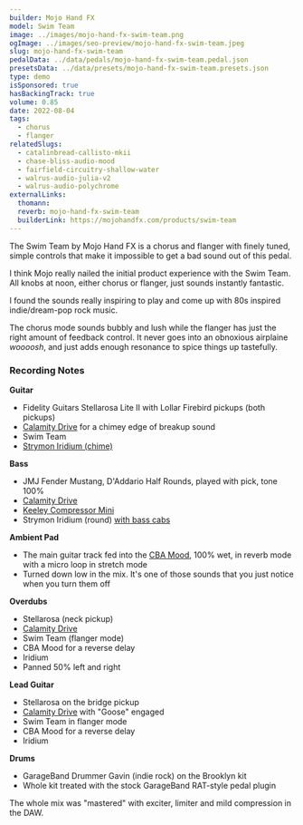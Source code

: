 ```yaml
---
builder: Mojo Hand FX
model: Swim Team
image: ../images/mojo-hand-fx-swim-team.png
ogImage: ../images/seo-preview/mojo-hand-fx-swim-team.jpeg
slug: mojo-hand-fx-swim-team
pedalData: ../data/pedals/mojo-hand-fx-swim-team.pedal.json
presetsData: ../data/presets/mojo-hand-fx-swim-team.presets.json
type: demo
isSponsored: true
hasBackingTrack: true
volume: 0.85
date: 2022-08-04
tags:
  - chorus
  - flanger
relatedSlugs:
  - catalinbread-callisto-mkii
  - chase-bliss-audio-mood
  - fairfield-circuitry-shallow-water
  - walrus-audio-julia-v2
  - walrus-audio-polychrome
externalLinks:
  thomann:
  reverb: mojo-hand-fx-swim-team
  builderLink: https://mojohandfx.com/products/swim-team
---
```


The Swim Team by Mojo Hand FX is a chorus and flanger with finely tuned, simple controls that make it impossible to get a bad sound out of this pedal.

I think Mojo really nailed the initial product experience with the Swim Team. All knobs at noon, either chorus or flanger, just sounds instantly fantastic.

I found the sounds really inspiring to play and come up with 80s inspired indie/dream-pop rock music.

The chorus mode sounds bubbly and lush while the flanger has just the right amount of feedback control. It never goes into an obnoxious airplaine _woooosh_, and just adds enough resonance to spice things up tastefully.

### Recording Notes

**Guitar**

- Fidelity Guitars Stellarosa Lite II with Lollar Firebird pickups (both pickups)
- [Calamity Drive](/demos/plain-speak-calamity-drive) for a chimey edge of breakup sound
- Swim Team
- [Strymon Iridium (chime)](/demos/strymon-iridium)

**Bass**

- JMJ Fender Mustang, D'Addario Half Rounds, played with pick, tone 100%
- [Calamity Drive](/demos/plain-speak-calamity-drive)
- [Keeley Compressor Mini](/demos/keeley-electronics-compressor-mini)
- Strymon Iridium (round) [with bass cabs](/posts/strymon-iridium-bass-ownhammer-ir/)

**Ambient Pad**

- The main guitar track fed into the [CBA Mood](/demos/chase-bliss-audio-mood), 100% wet, in reverb mode with a micro loop in stretch mode
- Turned down low in the mix. It's one of those sounds that you just notice when you turn them off

**Overdubs**

- Stellarosa (neck pickup)
- [Calamity Drive](/demos/plain-speak-calamity-drive)
- Swim Team (flanger mode)
- CBA Mood for a reverse delay
- Iridium
- Panned 50% left and right

**Lead Guitar**

- Stellarosa on the bridge pickup
- [Calamity Drive](/demos/plain-speak-calamity-drive) with "Goose" engaged
- Swim Team in flanger mode
- CBA Mood for a reverse delay
- Iridium

**Drums**

- GarageBand Drummer Gavin (indie rock) on the Brooklyn kit
- Whole kit treated with the stock GarageBand RAT-style pedal plugin

The whole mix was "mastered" with exciter, limiter and mild compression in the DAW.
